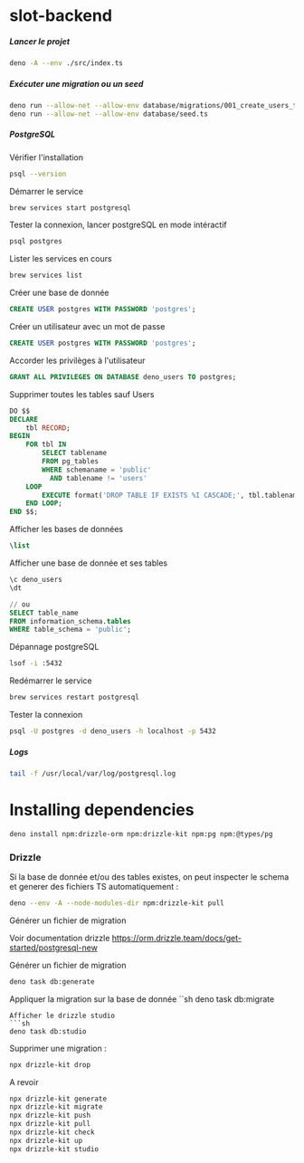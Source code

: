 # slot-backend

##### Lancer le projet
```sh
deno -A --env ./src/index.ts
```

##### Exécuter une migration ou un seed 

```sh
deno run --allow-net --allow-env database/migrations/001_create_users_table.ts
deno run --allow-net --allow-env database/seed.ts
```

##### PostgreSQL

Vérifier l'installation
```sh
psql --version
```

Démarrer le service 
```sh
brew services start postgresql
```

Tester la connexion, lancer postgreSQL en mode intéractif  
```sh
psql postgres
```

Lister les services en cours
```sh
brew services list
```

Créer une base de donnée
```sql
CREATE USER postgres WITH PASSWORD 'postgres';
```

Créer un utilisateur avec un mot de passe 
```sql
CREATE USER postgres WITH PASSWORD 'postgres';
```

Accorder les privilèges à l'utilisateur
```sql
GRANT ALL PRIVILEGES ON DATABASE deno_users TO postgres;
```

Supprimer toutes les tables sauf Users 
```sql
DO $$
DECLARE
    tbl RECORD;
BEGIN
    FOR tbl IN
        SELECT tablename
        FROM pg_tables
        WHERE schemaname = 'public'
          AND tablename != 'users'
    LOOP
        EXECUTE format('DROP TABLE IF EXISTS %I CASCADE;', tbl.tablename);
    END LOOP;
END $$;
```

Afficher les bases de données
```sql
\list
```

Afficher une base de donnée et ses tables
```sql
\c deno_users
\dt

// ou
SELECT table_name
FROM information_schema.tables
WHERE table_schema = 'public';
```


Dépannage postgreSQL
```sh
lsof -i :5432
```
Redémarrer le service 
```sh
brew services restart postgresql
```
Tester la connexion
```sh
psql -U postgres -d deno_users -h localhost -p 5432
```

##### Logs 
```sh
tail -f /usr/local/var/log/postgresql.log
```

# Installing dependencies

```sh
deno install npm:drizzle-orm npm:drizzle-kit npm:pg npm:@types/pg
```

### Drizzle
Si la base de donnée et/ou des tables existes, on peut inspecter le schema et generer des fichiers TS automatiquement : 
```sh
deno --env -A --node-modules-dir npm:drizzle-kit pull
```

Générer un fichier de migration

Voir documentation drizzle 
https://orm.drizzle.team/docs/get-started/postgresql-new

Générer un fichier de migration
```sh
deno task db:generate
```

Appliquer la migration sur la base de donnée
``sh
deno task db:migrate
```
Afficher le drizzle studio
```sh
deno task db:studio
```

Supprimer une migration : 
```sh
npx drizzle-kit drop
```

A revoir 
```sh
npx drizzle-kit generate
npx drizzle-kit migrate
npx drizzle-kit push
npx drizzle-kit pull
npx drizzle-kit check
npx drizzle-kit up
npx drizzle-kit studio
````
